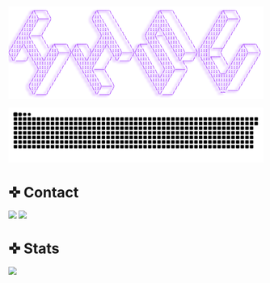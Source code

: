 <p align=center><img src='./img/Hisu.png'></p>
<p align=center>
<img alt="github contribution snake animation" src="https://github.com/NyanKaungSet/NyanKaungSet/blob/output/github-contribution-grid-snake.svg">
</p>

# ✜ Contact

<a href="https://m.me/hieudangiu88"><img src='https://img.shields.io/badge/Messenger-00B2FF?style=for-the-badge&logo=messenger&logoColor=white'></a>
<a href="mailto:tolashuu@gmail.com"> <img src="https://img.shields.io/badge/Gmail-D14836?style=for-the-badge&logo=gmail&logoColor=white"> </a>

# ✜ Stats

![](https://komarev.com/ghpvc/?username=shuumlem&color=1e81b0&style=for-the-badge)
